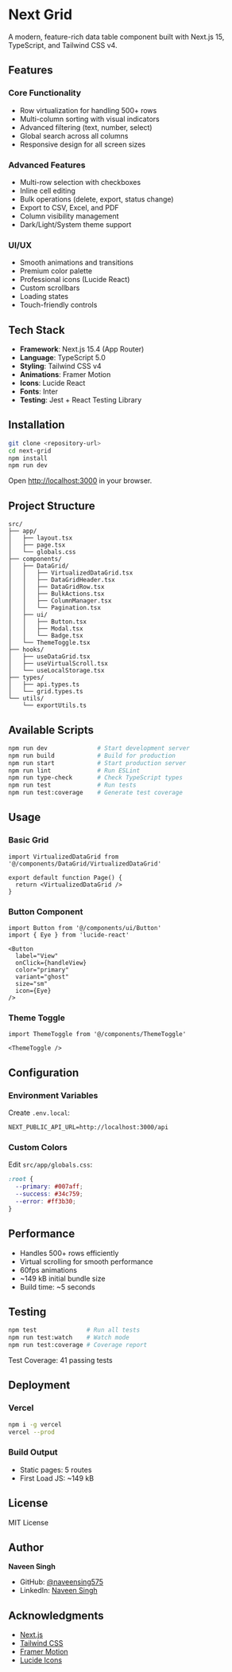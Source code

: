 # Next Grid

A modern, feature-rich data table component built with Next.js 15, TypeScript, and Tailwind CSS v4.

## Features

### Core Functionality
- Row virtualization for handling 500+ rows
- Multi-column sorting with visual indicators
- Advanced filtering (text, number, select)
- Global search across all columns
- Responsive design for all screen sizes

### Advanced Features
- Multi-row selection with checkboxes
- Inline cell editing
- Bulk operations (delete, export, status change)
- Export to CSV, Excel, and PDF
- Column visibility management
- Dark/Light/System theme support

### UI/UX
- Smooth animations and transitions
- Premium color palette
- Professional icons (Lucide React)
- Custom scrollbars
- Loading states
- Touch-friendly controls

## Tech Stack

- **Framework**: Next.js 15.4 (App Router)
- **Language**: TypeScript 5.0
- **Styling**: Tailwind CSS v4
- **Animations**: Framer Motion
- **Icons**: Lucide React
- **Fonts**: Inter
- **Testing**: Jest + React Testing Library

## Installation

```bash
git clone <repository-url>
cd next-grid
npm install
npm run dev
```

Open [http://localhost:3000](http://localhost:3000) in your browser.

## Project Structure

```
src/
├── app/
│   ├── layout.tsx
│   ├── page.tsx
│   └── globals.css
├── components/
│   ├── DataGrid/
│   │   ├── VirtualizedDataGrid.tsx
│   │   ├── DataGridHeader.tsx
│   │   ├── DataGridRow.tsx
│   │   ├── BulkActions.tsx
│   │   ├── ColumnManager.tsx
│   │   └── Pagination.tsx
│   ├── ui/
│   │   ├── Button.tsx
│   │   ├── Modal.tsx
│   │   └── Badge.tsx
│   └── ThemeToggle.tsx
├── hooks/
│   ├── useDataGrid.tsx
│   ├── useVirtualScroll.tsx
│   └── useLocalStorage.tsx
├── types/
│   ├── api.types.ts
│   └── grid.types.ts
└── utils/
    └── exportUtils.ts
```

## Available Scripts

```bash
npm run dev              # Start development server
npm run build            # Build for production
npm run start            # Start production server
npm run lint             # Run ESLint
npm run type-check       # Check TypeScript types
npm run test             # Run tests
npm run test:coverage    # Generate test coverage
```

## Usage

### Basic Grid

```tsx
import VirtualizedDataGrid from '@/components/DataGrid/VirtualizedDataGrid'

export default function Page() {
  return <VirtualizedDataGrid />
}
```

### Button Component

```tsx
import Button from '@/components/ui/Button'
import { Eye } from 'lucide-react'

<Button
  label="View"
  onClick={handleView}
  color="primary"
  variant="ghost"
  size="sm"
  icon={Eye}
/>
```

### Theme Toggle

```tsx
import ThemeToggle from '@/components/ThemeToggle'

<ThemeToggle />
```

## Configuration

### Environment Variables

Create `.env.local`:

```env
NEXT_PUBLIC_API_URL=http://localhost:3000/api
```

### Custom Colors

Edit `src/app/globals.css`:

```css
:root {
  --primary: #007aff;
  --success: #34c759;
  --error: #ff3b30;
}
```

## Performance

- Handles 500+ rows efficiently
- Virtual scrolling for smooth performance
- 60fps animations
- ~149 kB initial bundle size
- Build time: ~5 seconds

## Testing

```bash
npm test              # Run all tests
npm run test:watch    # Watch mode
npm run test:coverage # Coverage report
```

Test Coverage: 41 passing tests

## Deployment

### Vercel

```bash
npm i -g vercel
vercel --prod
```

### Build Output
- Static pages: 5 routes
- First Load JS: ~149 kB

## License

MIT License

## Author

**Naveen Singh**
- GitHub: [@naveensing575](https://github.com/naveensing575)
- LinkedIn: [Naveen Singh](https://www.linkedin.com/in/naveensing575/)

## Acknowledgments

- [Next.js](https://nextjs.org/)
- [Tailwind CSS](https://tailwindcss.com/)
- [Framer Motion](https://www.framer.com/motion/)
- [Lucide Icons](https://lucide.dev/)
